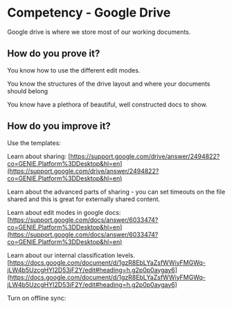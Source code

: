# Competency - Google Drive

Google drive is where we store most of our working documents.

## How do you prove it?

You know how to use the different edit modes.

You know the structures of the drive layout and where your documents should belong

You know have a plethora of beautiful, well constructed docs to show.

## How do you improve it?

Use the templates:

Learn about sharing: [https://support.google.com/drive/answer/2494822?co=GENIE.Platform%3DDesktop&hl=en](https://support.google.com/drive/answer/2494822?co=GENIE.Platform%3DDesktop&hl=en)

Learn about the advanced parts of sharing - you can set timeouts on the file shared and this is great for externally shared content.

Learn about edit modes in google docs: [https://support.google.com/docs/answer/6033474?co=GENIE.Platform%3DDesktop&hl=en](https://support.google.com/docs/answer/6033474?co=GENIE.Platform%3DDesktop&hl=en)

Learn about our internal classification levels.  [https://docs.google.com/document/d/1gzR8EbLYaZsfWWiyFMGWq-jLW4b5UzcgHYI2D53jF2Y/edit#heading=h.g2p0p0aygay6](https://docs.google.com/document/d/1gzR8EbLYaZsfWWiyFMGWq-jLW4b5UzcgHYI2D53jF2Y/edit#heading=h.g2p0p0aygay6)

Turn on offline sync:

